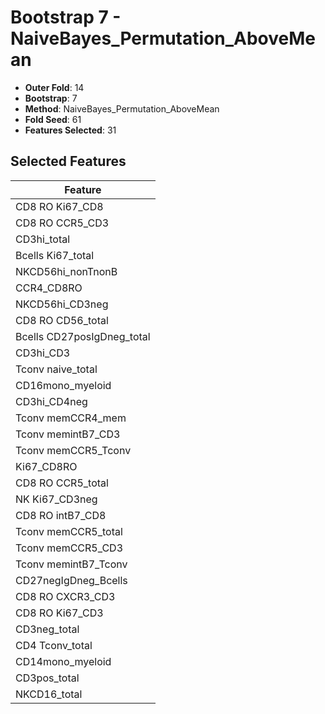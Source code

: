 # Bootstrap 7 - NaiveBayes_Permutation_AboveMean

- **Outer Fold**: 14
- **Bootstrap**: 7
- **Method**: NaiveBayes_Permutation_AboveMean
- **Fold Seed**: 61
- **Features Selected**: 31

## Selected Features

| Feature |
|---------|
| CD8 RO Ki67_CD8 |
| CD8 RO CCR5_CD3 |
| CD3hi_total |
| Bcells Ki67_total |
| NKCD56hi_nonTnonB |
| CCR4_CD8RO |
| NKCD56hi_CD3neg |
| CD8 RO CD56_total |
| Bcells CD27posIgDneg_total |
| CD3hi_CD3 |
| Tconv naive_total |
| CD16mono_myeloid |
| CD3hi_CD4neg |
| Tconv memCCR4_mem |
| Tconv memintB7_CD3 |
| Tconv memCCR5_Tconv |
| Ki67_CD8RO |
| CD8 RO CCR5_total |
| NK Ki67_CD3neg |
| CD8 RO intB7_CD8 |
| Tconv memCCR5_total |
| Tconv memCCR5_CD3 |
| Tconv memintB7_Tconv |
| CD27negIgDneg_Bcells |
| CD8 RO CXCR3_CD3 |
| CD8  RO Ki67_CD3 |
| CD3neg_total |
| CD4 Tconv_total |
| CD14mono_myeloid |
| CD3pos_total |
| NKCD16_total |
